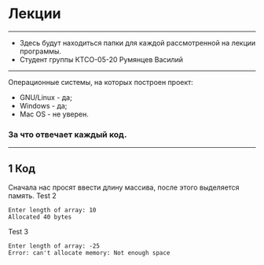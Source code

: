 # Лекции
---
+ Здесь будут находиться папки для каждой рассмотренной на лекции программы.
+ Студент группы КТСО-05-20 Румянцев Василий
---
Операционные системы, на которых построен проект:
+ GNU/Linux - да;
+ Windows - да;
+ Mac OS - не уверен.
### <a name="За что отвечает каждый код">За что отвечает каждый код.</a>
___
## 1 Код
Сначала нас просят ввести длину массива, после этого выделяется память. 
Test 2
```
Enter length of array: 10  
Allocated 40 bytes  
```
Test 3
```
Enter length of array: -25  
Error: can't allocate memory: Not enough space